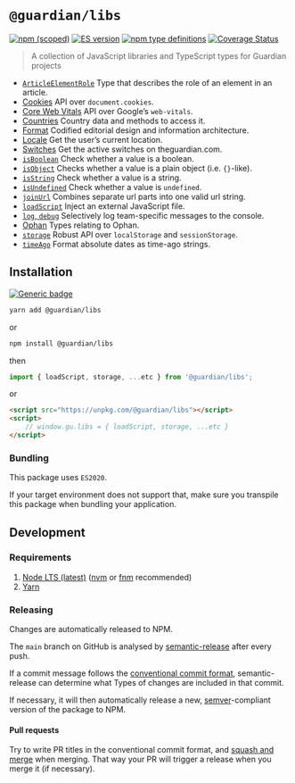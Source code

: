 # `@guardian/libs`

[![npm (scoped)](https://img.shields.io/npm/v/@guardian/libs)](https://www.npmjs.com/package/@guardian/libs)
[![ES version](https://badgen.net/badge/ES/2020/cyan)](https://tc39.es/ecma262/2020/)
[![npm type definitions](https://img.shields.io/npm/types/@guardian/libs)](https://www.typescriptlang.org/)
[![Coverage Status](https://coveralls.io/repos/github/guardian/libs/badge.svg)](https://coveralls.io/github/guardian/libs)

> A collection of JavaScript libraries and TypeScript types for Guardian projects

- [`ArticleElementRole`](./src/ArticleElementRole) Type that describes the role of an element in an article.
- [Cookies](./src/cookies) API over `document.cookies`.
- [Core Web Vitals](./src/coreWebVitals) API over Google’s `web-vitals`.
- [Countries](./src/countries) Country data and methods to access it.
- [Format](./src/format) Codified editorial design and information architecture.
- [Locale](./src/getLocale) Get the user’s current location.
- [Switches](./src/getSwitches) Get the active switches on theguardian.com.
- [`isBoolean`](./src/isBoolean) Check whether a value is a boolean.
- [`isObject`](./src/isObject) Checks whether a value is a plain object (i.e. `{}`-like).
- [`isString`](./src/isString) Check whether a value is a string.
- [`isUndefined`](./src/isUndefined) Check whether a value is `undefined`.
- [`joinUrl`](./src/joinUrl) Combines separate url parts into one valid url string.
- [`loadScript`](./src/loadScript) Inject an external JavaScript file.
- [`log`, `debug`](./src/logger) Selectively log team-specific messages to the console.
- [Ophan](./src/@types/ophan) Types relating to Ophan.
- [`storage`](./src/storage) Robust API over `localStorage` and `sessionStorage`.
- [`timeAgo`](./src/timeAgo) Format absolute dates as time-ago strings.

## Installation

[![Generic badge](https://img.shields.io/badge/google-chat-259082.svg)](https://chat.google.com/room/AAAAWwBdSMs)

```bash
yarn add @guardian/libs
```

or

```bash
npm install @guardian/libs
```

then

```js
import { loadScript, storage, ...etc } from '@guardian/libs';
```

or

```html
<script src="https://unpkg.com/@guardian/libs"></script>
<script>
    // window.gu.libs = { loadScript, storage, ...etc }
</script>
```

### Bundling

This package uses `ES2020`.

If your target environment does not support that, make sure you transpile this package when bundling your application.

## Development

### Requirements

1. [Node LTS (latest)](https://nodejs.org/en/download/) ([nvm](https://github.com/nvm-sh/nvm) or [fnm](https://github.com/Schniz/fnm) recommended)
2. [Yarn](https://classic.yarnpkg.com/en/docs/install/)

### Releasing

Changes are automatically released to NPM.

The `main` branch on GitHub is analysed by [semantic-release](https://semantic-release.gitbook.io/) after every push.

If a commit message follows the [conventional commit format](https://www.conventionalcommits.org/en/v1.0.0), semantic-release can determine what Types of changes are included in that commit.

If necessary, it will then automatically release a new, [semver](https://semver.org/)-compliant version of the package to NPM.

#### Pull requests

Try to write PR titles in the conventional commit format, and [squash and merge](https://docs.github.com/en/free-pro-team@latest/github/collaborating-with-issues-and-pull-requests/about-pull-request-merges#squash-and-merge-your-pull-request-commits) when merging. That way your PR will trigger a release when you merge it (if necessary).

